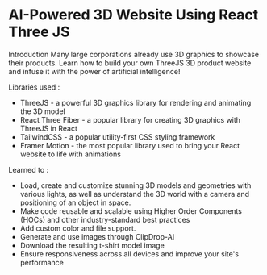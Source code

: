 
# AI-Powered 3D Website Using React Three JS 


Introduction
Many large corporations already use 3D graphics to showcase their products. Learn how to build your own ThreeJS 3D product website and infuse it with the power of artificial intelligence!

Libraries used :
- ThreeJS - a powerful 3D graphics library for rendering and animating the 3D model
- React Three Fiber - a popular library for creating 3D graphics with ThreeJS in React
- TailwindCSS - a popular utility-first CSS styling framework
- Framer Motion - the most popular library used to bring your React website to life with animations

Learned to :

- Load, create and customize stunning 3D models and geometries with various lights, as well as understand the 3D world with a camera and positioning of an object in space.
- Make code reusable and scalable using Higher Order Components (HOCs) and other industry-standard best practices
- Add custom color and file support.
- Generate and use images through ClipDrop-AI
- Download the resulting t-shirt model image
- Ensure responsiveness across all devices and improve your site's performance

